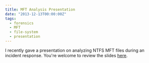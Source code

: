 ```yaml
---
title: MFT Analysis Presentation
date: "2013-12-13T00:00:00Z"
tags:
  - forensics
  - MFT 
  - file-system
  - presentation
---
```



I recently gave a presentation on analyzing NTFS MFT files during an incident response. You're welcome to review the slides [here](/presentations/2013-MFT_Analysis/).

